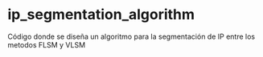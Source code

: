 # ip_segmentation_algorithm
 Código donde se diseña un algoritmo para la segmentación de IP entre los metodos FLSM y VLSM
